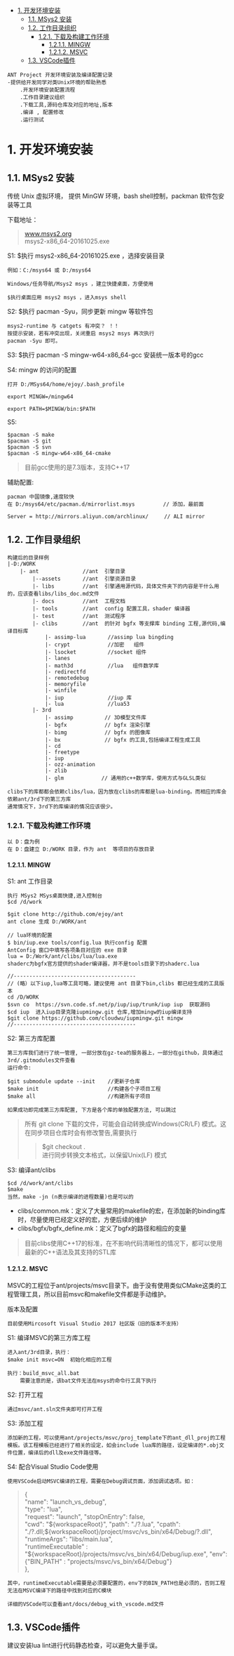 <!-- TOC -->

- [1. 开发环境安装](#1-开发环境安装)
    - [1.1. MSys2 安装](#11-msys2-安装)
    - [1.2. 工作目录组织](#12-工作目录组织)
        - [1.2.1. 下载及构建工作环境](#121-下载及构建工作环境)
            - [1.2.1.1. MINGW](#1211-mingw)
            - [1.2.1.2. MSVC](#1212-msvc)
    - [1.3. VSCode插件](#13-vscode插件)

<!-- /TOC -->


	ANT Project 开发环境安装及编译配置记录
	-提供给开发同学对类Unix环境的帮助熟悉
		.开发环境安装配置流程
		.工作目录建议组织
		.下载工具,源码仓库及对应的地址,版本
		.编译 , 配置修改
		.运行测试 
  
  
  
# 1. 开发环境安装 #

## 1.1. MSys2 安装 ##

传统 Unix 虚拟环境，
提供 MinGW 环境，bash shell控制，packman 软件包安装等工具
	

下载地址：  
> www.msys2.org  
> msys2-x86_64-20161025.exe
	
S1: $执行 msys2-x86_64-20161025.exe ，选择安装目录

	例如：C:/msys64 或 D:/msys64 
		
	Windows/任务导航/Msys2 msys ，建立快捷桌面，方便使用

	$执行桌面应用 msys2 msys ，进入msys shell
	
S2: $执行 pacman -Syu，同步更新 mingw 等软件包

	msys2-runtime 与 catgets 有冲突？ ！！  
	按提示安装，若有冲突出现，关闭重启 msys2 msys 再次执行  
	pacman -Syu 即可。
	 
	
S3: $执行 pacman -S mingw-w64-x86_64-gcc 安装统一版本号的gcc  

S4: mingw 的访问的配置 

	打开 D:/MSys64/home/ejoy/.bash_profile

	export MINGW=/mingw64

	export PATH=$MINGW/bin:$PATH

		
S5:  

	$pacman -S make  
	$pacman -S git   
	$pacman -S svn   
	$pacman -S mingw-w64-x86_64-cmake 
> 目前gcc使用的是7.3版本，支持C++17
	
辅助配置:

	pacman 中国镜像,速度较快  
	在 D:/msys64/etc/pacman.d/mirrorlist.msys         // 添加，最前面

	Server = http://mirrors.aliyun.com/archlinux/     // ALI mirror 
        
## 1.2. 工作目录组织 ##
  
	构建后的目录样例	
    |-D:/WORK
		|- ant         	    //ant  引擎目录
			|--assets   	//ant  引擎资源目录 
			|- libs      	//ant  引擎通用源代码，具体文件夹下的内容是干什么用的，应该查看libs/libs_doc.md文件
			|- docs         //ant  工程文档
			|- tools    	//ant  config 配置工具，shader 编译器
			|- test         //ant  测试程序
			|- clibs    	//ant  的针对 bgfx 等支撑库 binding 工程,源代码,编译目标库
				|- assimp-lua     	//assimp lua bingding
				|- crypt          	//加密   组件 
				|- lsocket        	//socket 组件
				|- lanes          	
				|- math3d         	//lua 	组件数学库
				|- redirectfd		
				|- remotedebug		
				|- memoryfile     	
				|- winfile        	
				|- iup      	  	//iup 库	
				|- lua            	//lua53 
			|- 3rd
				|- assimp          // 3D模型文件库
				|- bgfx            // bgfx 渲染引擎
				|- bimg            // bgfx 的图像库
				|- bx              // bgfx 的工具,包括编译工程生成工具
				|- cd
				|- freetype
				|- iup
				|- ozz-animation
				|- zlib
				|- glm			  // 通用的c++数学库，使用方式与GLSL类似

	clibs下的库都都会依赖clibs/lua，因为放在clibs的库都是lua-binding。而相应的库会依赖ant/3rd下的第三方库
	通常情况下，3rd下的库编译的情况应该很少。
	  
### 1.2.1. 下载及构建工作环境 ###
	以 D：盘为例	  
	在 D：盘建立 D:/WORK 目录，作为 ant  等项目的存放目录 

#### 1.2.1.1. MINGW ####
S1: ant 工作目录

	执行 MSys2 MSys桌面快捷,进入控制台
	$cd /d/work
	
	$git clone http://github.com/ejoy/ant
	ant clone 生成 D:/WORK/ant
	
	// lua环境的配置
	$ bin/iup.exe tools/config.lua 执行config 配置
	AntConfig 窗口中填写各项条目对应的 exe 目录 
	lua = D:/Work/ant/clibs/lua/lua.exe 
	shaderc为bgfx官方提供的shader编译器，并不是tools目录下的shaderc.lua
	
	//---------------------------------------
	// (略）以下iup,lua等工具可略，建议使用 ant 目录下bin,clibs 都已经生成的工具版本
	cd /D/WORK
	$svn co  https://svn.code.sf.net/p/iup/iup/trunk/iup iup  获取源码
	$cd iup  进入iup目录克隆iupmingw.git 仓库,增加mingw的iup编译支持
	$git clone https://github.com/cloudwu/iupmingw.git mingw
	//---------------------------------------
		
S2: 第三方库配置

	第三方库我们进行了统一管理, 一部分放在gz-tea的服务器上，一部分在github，具体通过3rd/.gitmodules文件查看
	运行命令:

	$git submodule update --init	//更新子仓库
	$make init						//构建各个子项目工程
	$make all 						//构建所有子项目

	如果成功即完成第三方库配置, 下方是各个库的单独配置方法, 可以跳过
>所有 git clone 下载的文件，可能会自动转换成Windows(CR/LF) 模式。这在同步项目仓库时会有修改警告,需要执行 
> >$git checkout .  
> 进行同步转换文本格式，以保留Unix(LF) 模式

S3: 编译ant/clibs 

	$cd /d/work/ant/clibs
	$make
	当然，make -jn (n表示编译的进程数量)也是可以的

-	clibs/common.mk：定义了大量常用的makefile的宏，在添加新的binding库时，尽量使用已经定义好的宏，方便后续的维护
-	clibs/bgfx/bgfx_define.mk：定义了bgfx的路径和相应的变量

> 目前clibs使用C++17的标准，在不影响代码清晰性的情况下，都可以使用最新的C++语法及其支持的STL库


#### 1.2.1.2. MSVC ####
MSVC的工程位于ant/projects/msvc目录下。由于没有使用类似CMake这类的工程管理工具，所以目前msvc和makefile文件都是手动维护。

版本及配置

	目前使用Mircosoft Visual Studio 2017 社区版（旧的版本不支持）

S1: 编译MSVC的第三方库工程  

	进入ant/3rd目录，执行：
	$make init msvc=ON	初始化相应的工程  

	执行：build_msvc_all.bat
		需要注意的是，该bat文件无法在msys的命令行工具下执行

S2: 打开工程

	通过msvc/ant.sln文件夹即可打开工程	

S3: 添加工程

	添加新的工程，可以使用ant/projects/msvc/proj_template下的ant_dll_proj的工程模板。该工程模板已经进行了相关的设定，如会include lua库的路径，设定编译的*.obj文件位置，编译后的dll及exe文件路径等。

S4: 配合Visual Studio Code使用

	使用VSCode启动MSVC编译的工程，需要在Debug调试页面，添加调试选项。如：
> 	{  
		"name": "launch_vs_debug",  
        "type": "lua",  
        "request": "launch",
		"stopOnEntry": false,        
		"cwd": "${workspaceRoot}",  
		"path": "./?.lua",
		"cpath": "./?.dll;${workspaceRoot}/project/msvc/vs_bin/x64/Debug/?.dll",
		"runtimeArgs": "libs/main.lua",            
		"runtimeExecutable" : "${workspaceRoot}/projects/msvc/vs_bin/x64/Debug/iup.exe",
		"env": {"BIN_PATH" : "projects/msvc/vs_bin/x64/Debug"}   
	},

	其中，runtimeExecutable需要是必须要配置的，env下的BIN_PATH也是必须的，否则工程无法在MSVC编译下的路径中找到对应的C模块

	详细的VSCode可以查看ant/docs/debug_with_vscode.md文件

## 1.3. VSCode插件

建议安装lua lint进行代码静态检查，可以避免大量手误。
